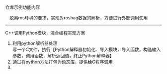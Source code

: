 仓库示例功能内容</br>
<p>&emsp;脱离ros环境的要求，实现对rosbag数据的解析，方便进行外部调用使用</p>

---

C++调用Python模块，混合编程实现方案</br>
1. 利用python解析器处理</br>
    写一个C文件，执行【Python解释器初始化、导入模块，导入函数，构造输入参数，调用函数，解析返回值，终止Python解释器】</br>
2. 通过将python方法打包为动态库，提供给C程序调用</br>
3.
